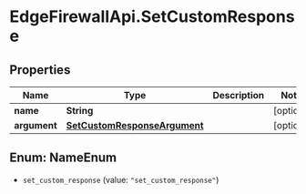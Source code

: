 # EdgeFirewallApi.SetCustomResponse

## Properties

Name | Type | Description | Notes
------------ | ------------- | ------------- | -------------
**name** | **String** |  | [optional] 
**argument** | [**SetCustomResponseArgument**](SetCustomResponseArgument.md) |  | [optional] 



## Enum: NameEnum


* `set_custom_response` (value: `"set_custom_response"`)





